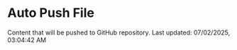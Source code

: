 # Auto Push File

Content that will be pushed to GitHub repository.
Last updated: 07/02/2025, 03:04:42 AM